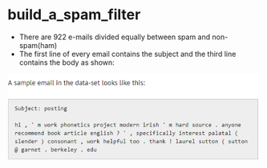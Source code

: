 # build_a_spam_filter

* There are 922 e-mails divided equally between spam and non-spam(ham)
* The first line of every email contains the subject and the third line contains the body as shown:

![picture](sample_email.png)
